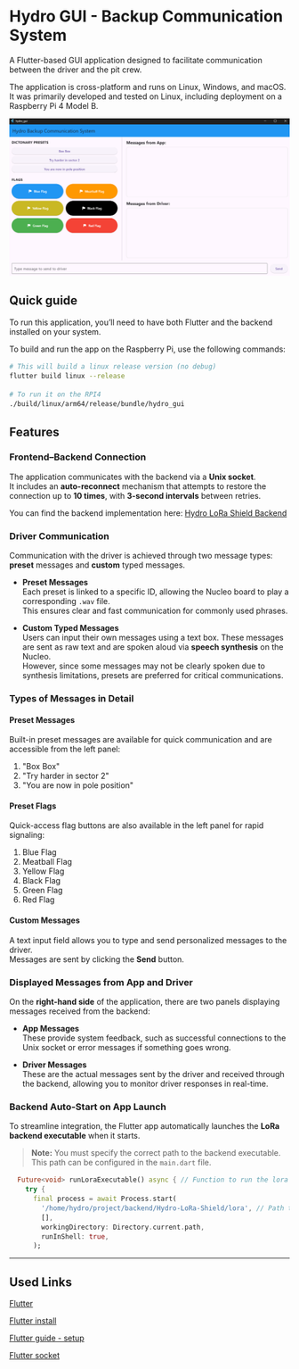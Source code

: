 # Hydro GUI - Backup Communication System

A Flutter-based GUI application designed to facilitate communication between the driver and the pit crew.

The application is cross-platform and runs on Linux, Windows, and macOS. It was primarily developed and tested on Linux, including deployment on a Raspberry Pi 4 Model B.

![img-frontend](./img/frontend.png)

## Quick guide
To run this application, you’ll need to have both Flutter and the backend installed on your system.

To build and run the app on the Raspberry Pi, use the following commands:

```bash
# This will build a linux release version (no debug)
flutter build linux --release

# To run it on the RPI4
./build/linux/arm64/release/bundle/hydro_gui
```

## Features

### Frontend–Backend Connection

The application communicates with the backend via a **Unix socket**.  
It includes an **auto-reconnect** mechanism that attempts to restore the connection up to **10 times**, with **3-second intervals** between retries.

You can find the backend implementation here: [Hydro LoRa Shield Backend](https://github.com/Hydro-backup-Systeem/Hydro-LoRa-Shield.git)

### Driver Communication

Communication with the driver is achieved through two message types: **preset** messages and **custom** typed messages.

- **Preset Messages**  
  Each preset is linked to a specific ID, allowing the Nucleo board to play a corresponding `.wav` file.  
  This ensures clear and fast communication for commonly used phrases.

- **Custom Typed Messages**  
  Users can input their own messages using a text box. These messages are sent as raw text and are spoken aloud via **speech synthesis** on the Nucleo.  
  However, since some messages may not be clearly spoken due to synthesis limitations, presets are preferred for critical communications.

### Types of Messages in Detail

#### Preset Messages

Built-in preset messages are available for quick communication and are accessible from the left panel:

1. "Box Box"
2. "Try harder in sector 2"
3. "You are now in pole position"

#### Preset Flags

Quick-access flag buttons are also available in the left panel for rapid signaling:

1. Blue Flag
2. Meatball Flag  
3. Yellow Flag  
4. Black Flag  
5. Green Flag  
6. Red Flag

#### Custom Messages

A text input field allows you to type and send personalized messages to the driver.  
Messages are sent by clicking the **Send** button.

### Displayed Messages from App and Driver

On the **right-hand side** of the application, there are two panels displaying messages received from the backend:

- **App Messages**  
  These provide system feedback, such as successful connections to the Unix socket or error messages if something goes wrong.

- **Driver Messages**  
  These are the actual messages sent by the driver and received through the backend, allowing you to monitor driver responses in real-time.

### Backend Auto-Start on App Launch

To streamline integration, the Flutter app automatically launches the **LoRa backend executable** when it starts.

>**Note:** You must specify the correct path to the backend executable.  
This path can be configured in the `main.dart` file.

```dart
  Future<void> runLoraExecutable() async { // Function to run the lora executable
    try {
      final process = await Process.start(
        '/home/hydro/project/backend/Hydro-LoRa-Shield/lora', // Path to the lora executable
        [],
        workingDirectory: Directory.current.path,
        runInShell: true,
      );
```
---

## Used Links

[Flutter](https://codelabs.developers.google.com/codelabs/flutter-codelab-first#0)

[Flutter install](https://docs.flutter.dev/get-started/install)

[Flutter guide - setup](https://www.youtube.com/watch?v=1xipg02Wu8s&ab_channel=Fireship)

[Flutter socket](https://pub.dev/packages/socket_io_client)



